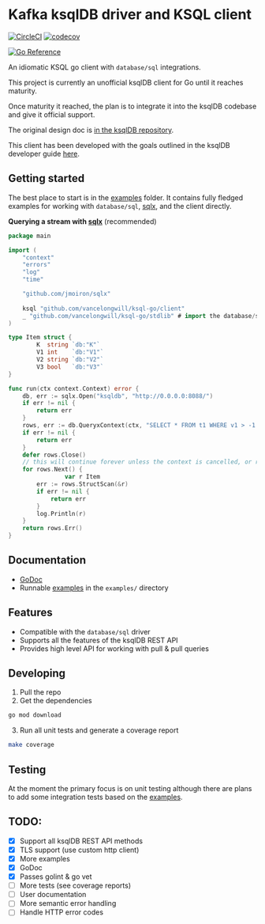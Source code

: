 # Kafka ksqlDB driver and KSQL client

[![CircleCI](https://circleci.com/gh/VanceLongwill/ksql-go/tree/master.svg?style=svg)](https://circleci.com/gh/VanceLongwill/ksql-go/tree/master)
[![codecov](https://codecov.io/gh/VanceLongwill/ksql-go/branch/master/graph/badge.svg?token=H3V2EA886S)](https://codecov.io/gh/VanceLongwill/ksql-go)


[![Go Reference](https://pkg.go.dev/badge/github.com/vancelongwill/ksql-go.svg)](https://pkg.go.dev/github.com/vancelongwill/ksql-go)

An idiomatic KSQL go client with `database/sql` integrations.

This project is currently an unofficial ksqlDB client for Go until it reaches maturity.

Once maturity it reached, the plan is to integrate it into the ksqlDB codebase and give it official support.

The original design doc is [in the ksqlDB repository](https://github.com/confluentinc/ksql/blob/master/design-proposals/klip-44-ksqldb-golang-client.md).

This client has been developed with the goals outlined in the ksqlDB developer guide [here](https://docs.ksqldb.io/en/latest/developer-guide/ksqldb-clients/contributing/).

## Getting started

The best place to start is in the [examples](./examples/) folder. It contains fully fledged examples for working with `database/sql`, [sqlx](https://github.com/jmoiron/sqlx), and the client directly.

**Querying a stream with [sqlx](https://github.com/jmoiron/sqlx)** (recommended)

```go
package main

import (
	"context"
	"errors"
	"log"
	"time"

	"github.com/jmoiron/sqlx"
        
	ksql "github.com/vancelongwill/ksql-go/client"
	_ "github.com/vancelongwill/ksql-go/stdlib" # import the database/sql driver
)

type Item struct {
        K  string `db:"K"`
        V1 int    `db:"V1"`
        V2 string `db:"V2"`
        V3 bool   `db:"V3"`
}

func run(ctx context.Context) error {
	db, err := sqlx.Open("ksqldb", "http://0.0.0.0:8088/")
	if err != nil {
		return err
	}
	rows, err := db.QueryxContext(ctx, "SELECT * FROM t1 WHERE v1 > -1 EMIT CHANGES;")
	if err != nil {
		return err
	}
	defer rows.Close()
	// this will continue forever unless the context is cancelled, or rows.Close is called
	for rows.Next() {
                var r Item
		err := rows.StructScan(&r)
		if err != nil {
			return err
		}
		log.Println(r)
	}
	return rows.Err()
}
```

## Documentation

- [GoDoc](https://pkg.go.dev/github.com/vancelongwill/ksql-go)
- Runnable [examples](./examples/) in the `examples/` directory

## Features

- Compatible with the `database/sql` driver
- Supports all the features of the ksqlDB REST API
- Provides high level API for working with pull & pull queries


## Developing

1. Pull the repo
2. Get the dependencies
```sh
go mod download
```
3. Run all unit tests and generate a coverage report
```sh
make coverage
```

## Testing

At the moment the primary focus is on unit testing although there are plans to add some integration tests based on the [examples](./examples/README.md).

## TODO:

- [x] Support all ksqlDB REST API methods
- [x] TLS support (use custom http client)
- [x] More examples
- [x] GoDoc
- [x] Passes golint & go vet
- [ ] More tests (see coverage reports)
- [ ] User documentation
- [ ] More semantic error handling
- [ ] Handle HTTP error codes
